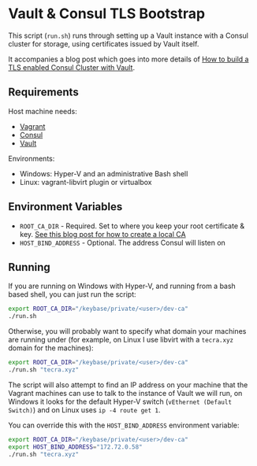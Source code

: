 # Vault & Consul TLS Bootstrap

This script (`run.sh`) runs through setting up a Vault instance with a Consul cluster for storage, using certificates issued by Vault itself.

It accompanies a blog post which goes into more details of [How to build a TLS enabled Consul Cluster with Vault](https://andydote.co.uk/2019/10/06/vault-consul-bootstrap/).

## Requirements

Host machine needs:

* [Vagrant](https://www.vagrantup.com/)
* [Consul](https://www.consul.io/)
* [Vault](https://www.vaultproject.io/)

Environments:

* Windows: Hyper-V and an administrative Bash shell
* Linux: vagrant-libvirt plugin or virtualbox


## Environment Variables

* `ROOT_CA_DIR` - Required. Set to where you keep your root certificate & key.  [See this blog post for how to create a local CA](https://andydote.co.uk/2019/08/25/vault-development-ca/)
* `HOST_BIND_ADDRESS` - Optional. The address Consul will listen on

## Running

If you are running on Windows with Hyper-V, and running from a bash based shell, you can just run the script:

```bash
export ROOT_CA_DIR="/keybase/private/<user>/dev-ca"
./run.sh
```

Otherwise, you will probably want to specify what domain your machines are running under (for example, on Linux I use libvirt with a `tecra.xyz` domain for the machines):

```bash
export ROOT_CA_DIR="/keybase/private/<user>/dev-ca"
./run.sh "tecra.xyz"
```

The script will also attempt to find an IP address on your machine that the Vagrant machines can use to talk to the instance of Vault we will run, on Windows it looks for the default Hyper-V switch (`vEthernet (Default Switch)`) and on Linux uses `ip -4 route get 1`.

You can override this with the `HOST_BIND_ADDRESS` environment variable:

```bash
export ROOT_CA_DIR="/keybase/private/<user>/dev-ca"
export HOST_BIND_ADDRESS="172.72.0.58"
./run.sh "tecra.xyz"
```

